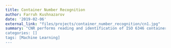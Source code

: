 ```yaml
---
title: Container Number Recognition
author: Farruh Kushnazarov
date: '2019-02-06'
external_link: "files/projects/container_number_recognition/cn1.jpg"
summary: "CNR performs reading and identification of ISO 6346 container codes, in logistic ports and handling cranes. The intelligent system allows us to manage several lanes from a single post and perform access control and efficient recognition, not only of the containers but also of the trucks in charge of their transportation. CNR based on technologies deep learning, optical character recognition.
categories: []
tags: [Machine Learning]
---
```


